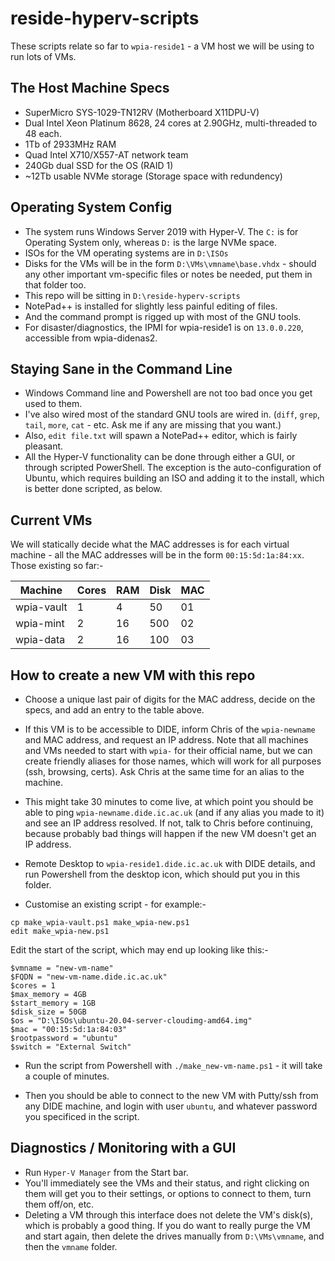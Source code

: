 # reside-hyperv-scripts

These scripts relate so far to `wpia-reside1` - a VM host we will be using
to run lots of VMs.

## The Host Machine Specs

* SuperMicro SYS-1029-TN12RV (Motherboard X11DPU-V)
* Dual Intel Xeon Platinum 8628, 24 cores at 2.90GHz, multi-threaded to 48 each.
* 1Tb of 2933MHz RAM
* Quad Intel X710/X557-AT network team
* 240Gb dual SSD for the OS (RAID 1)
* ~12Tb usable NVMe storage (Storage space with redundency)

## Operating System Config

* The system runs Windows Server 2019 with Hyper-V. The `C:` is for Operating System
only, whereas `D:` is the large NVMe space. 
* ISOs for the VM operating systems are in `D:\ISOs`
* Disks for the VMs will be in the form `D:\VMs\vmname\base.vhdx` - should any other
important vm-specific files or notes be needed, put them in that folder too.
* This repo will be sitting in `D:\reside-hyperv-scripts`
* NotePad++ is installed for slightly less painful editing of files. 
* And the command prompt is rigged up with most of the GNU tools.
* For disaster/diagnostics, the IPMI for wpia-reside1 is on `13.0.0.220`, accessible
from wpia-didenas2.

## Staying Sane in the Command Line

* Windows Command line and Powershell are not too bad once you get used to them.
* I've also wired most of the standard GNU tools are wired in. (`diff`, `grep`, 
`tail`, `more`, `cat` - etc. Ask me if any are missing that you want.)
* Also, `edit file.txt` will spawn a NotePad++ editor, which is fairly pleasant.
* All the Hyper-V functionality can be done through either a GUI, or through scripted
PowerShell. The exception is the auto-configuration of Ubuntu, which requires building an ISO
and adding it to the install, which is better done scripted, as below.

## Current VMs

We will statically decide what the MAC addresses is for each virtual machine - all
the MAC addresses will be in the form `00:15:5d:1a:84:xx`. Those existing so far:-

| Machine      | Cores | RAM | Disk | MAC |
|--------------|-------|-----|------|------
| wpia-vault   |   1   |  4  |  50  |  01 |
| wpia-mint    |   2   | 16  | 500  |  02 |
| wpia-data    |   2   | 16  | 100  |  03 |

## How to create a new VM with this repo

* Choose a unique last pair of digits for the MAC address, decide on the
specs, and add an entry to the table above.

* If this VM is to be accessible to DIDE, inform Chris of the `wpia-newname`
and MAC address, and request an IP address. Note that all machines and VMs needed
to start with `wpia-` for their official name, but we can create friendly aliases
for those names, which will work for all purposes (ssh, browsing, certs). Ask Chris
at the same time for an alias to the machine. 

* This might take 30 minutes to come live, at which point you should be able to ping 
`wpia-newname.dide.ic.ac.uk` (and if any alias you made to it) and see an IP address 
resolved. If not, talk to Chris before continuing, because probably bad things will
happen if the new VM doesn't get an IP address.

* Remote Desktop to `wpia-reside1.dide.ic.ac.uk` with DIDE details, and run Powershell
from the desktop icon, which should put you in this folder.

* Customise an existing script - for example:-
```
cp make_wpia-vault.ps1 make_wpia-new.ps1
edit make_wpia-new.ps1
```

Edit the start of the script, which may end up looking like this:-
```
$vmname = "new-vm-name"
$FQDN = "new-vm-name.dide.ic.ac.uk"
$cores = 1
$max_memory = 4GB
$start_memory = 1GB
$disk_size = 50GB
$os = "D:\ISOs\ubuntu-20.04-server-cloudimg-amd64.img"
$mac = "00:15:5d:1a:84:03"
$rootpassword = "ubuntu"
$switch = "External Switch"
```

* Run the script from Powershell with `./make_new-vm-name.ps1` - it will take a couple of minutes.

* Then you should be able to connect to the new VM with Putty/ssh from any DIDE machine,
and login with user `ubuntu`, and whatever password you specificed in the script.

## Diagnostics / Monitoring with a GUI

* Run `Hyper-V Manager` from the Start bar.
* You'll immediately see the VMs and their status, and right clicking on them
will get you to their settings, or options to connect to them, turn them off/on, etc.
* Deleting a VM through this interface does not delete the VM's disk(s), which is 
probably a good thing. If you do want to really purge the VM and start again, then
delete the drives manually from `D:\VMs\vmname`, and then the `vmname` folder.
